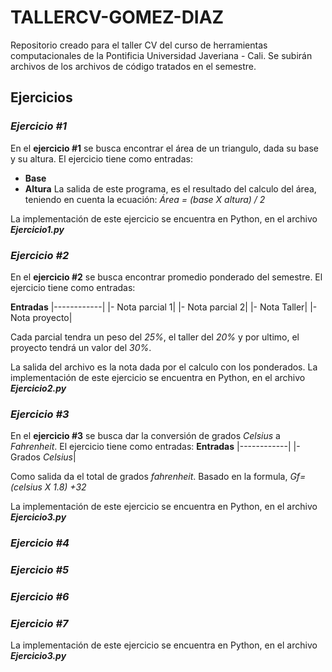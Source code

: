 # TALLERCV-GOMEZ-DIAZ
Repositorio creado para el taller CV del curso de herramientas computacionales de la Pontificia Universidad Javeriana - Cali. Se subirán archivos de los archivos de código tratados en el semestre.

## Ejercicios

### *Ejercicio #1*
En el **ejercicio #1** se busca encontrar el área de un triangulo, dada su base y su altura.
El ejercicio tiene como entradas:
* **Base**
* **Altura**
La salida de este programa, es el resultado del calculo del área, teniendo en cuenta la ecuación:
*Área = (base X altura) / 2*


La implementación de este ejercicio se encuentra en Python, en el archivo ***Ejercicio1.py***


### *Ejercicio #2*
En el **ejercicio #2** se busca encontrar promedio ponderado del semestre.
El ejercicio tiene como entradas:

   **Entradas**
|------------|
|- Nota parcial 1| 
|- Nota parcial 2|
|- Nota Taller|
|- Nota proyecto|


Cada parcial tendra un peso del *25%*, el taller del *20%* y por ultimo, el proyecto tendrá un valor del *30%*.


La salida del archivo es la nota dada por el calculo con los ponderados.
La implementación de este ejercicio se encuentra en Python, en el archivo ***Ejercicio2.py***


### *Ejercicio #3*
En el **ejercicio #3** se busca dar la conversión de grados *Celsius* a *Fahrenheit*.
El ejercicio tiene como entradas:
 **Entradas**
|------------|
|- Grados *Celsius*| 


Como salida da el total de grados *fahrenheit*. Basado en la formula, *Gf= (celsius X 1.8) +32*


La implementación de este ejercicio se encuentra en Python, en el archivo ***Ejercicio3.py***

### *Ejercicio #4*
### *Ejercicio #5*
### *Ejercicio #6*
### *Ejercicio #7*


La implementación de este ejercicio se encuentra en Python, en el archivo ***Ejercicio3.py***
